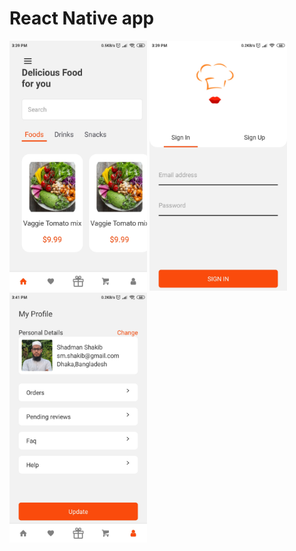 # React Native app
<img src="https://raw.githubusercontent.com/ShadmanShakib/FoodieUI/main/Feed.jpg" data-canonical-src="https://raw.githubusercontent.com/ShadmanShakib/FoodieUI/main/Feed.jpg" width="220" height="400" />
<img src="https://raw.githubusercontent.com/ShadmanShakib/FoodieUI/main/Auth.jpg" data-canonical-src="https://raw.githubusercontent.com/ShadmanShakib/FoodieUI/main/Auth.jpg" width="220" height="400" />
<img src="https://raw.githubusercontent.com/ShadmanShakib/FoodieUI/main/Profile.jpg" data-canonical-src="https://raw.githubusercontent.com/ShadmanShakib/FoodieUI/main/Profile.jpg" width="220" height="400" />

